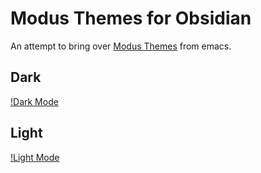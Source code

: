 # Modus Themes for Obsidian

An attempt to bring over [Modus Themes](https://protesilaos.com/emacs/modus-themes-colors) from emacs.

## Dark
[!Dark Mode](Screenshot_Dark.png)

## Light
[!Light Mode](Screenshot_Light.png)
